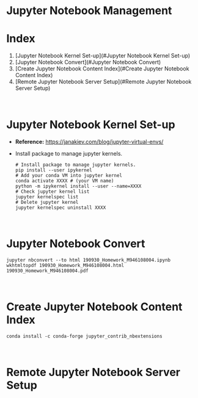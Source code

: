 # Jupyter Notebook Management

# Index

1. [Jupyter Notebook Kernel Set-up](#Jupyter Notebook Kernel Set-up)
2. [Jupyter Notebook Convert](#Jupyter Notebook Convert)
3. [Create Jupyter Notebook Content Index](#Create Jupyter Notebook Content Index)
4. [Remote Jupyter Notebook Server Setup](#Remote Jupyter Notebook Server Setup)

<br>

# Jupyter Notebook Kernel Set-up

* **Reference:** https://janakiev.com/blog/jupyter-virtual-envs/

* Install package to manage jupyter kernels.
  
  ```shell
  # Install package to manage jupyter kernels.
  pip install --user ipykernel
  # Add your conda VM into jupyter kernel
  conda activate XXXX # (your VM name)
  python -m ipykernel install --user --name=XXXX
  # Check jupyter kernel list
  jupyter kernelspec list
  # Delete jupyter kernel
  jupyter kernelspec uninstall XXXX
  ```

<br>

# Jupyter Notebook Convert

```shell
jupyter nbconvert --to html 190930_Homework_M946108004.ipynb
wkhtmltopdf 190930_Homework_M946108004.html 190930_Homework_M946108004.pdf
```

<br>

# Create Jupyter Notebook Content Index

```shell
conda install -c conda-forge jupyter_contrib_nbextensions
```

<br>

# Remote Jupyter Notebook Server Setup

